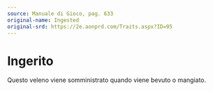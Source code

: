 ```yaml
---
source: Manuale di Gioco, pag. 633
original-name: Ingested
original-srd: https://2e.aonprd.com/Traits.aspx?ID=95
---
```


# Ingerito

Questo veleno viene somministrato quando viene bevuto o mangiato.
